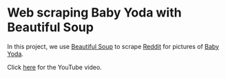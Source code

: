 # Web scraping Baby Yoda with Beautiful Soup

In this project, we use [Beautiful Soup](https://en.wikipedia.org/wiki/Beautiful_Soup_(HTML_parser)) to scrape [Reddit](https://www.reddit.com/) for pictures of [Baby Yoda](https://en.wikipedia.org/wiki/The_Child_(Star_Wars)).

Click [here](https://www.youtube.com/watch?v=RkaHdOje-cI) for the YouTube video.